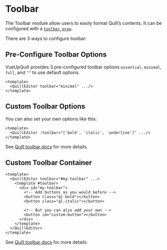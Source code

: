 # Toolbar
The Toolbar module allow users to easily format Quill’s contents. It can be configured with a [`toolbar prop`](../api/props.md).

There are 3 ways to configure toolbar:

## Pre-Configure Toolbar Options

VueUpQuill provides 3 pre-configured toolbar options `essential`, `minimal`, `full`, and `""` to use default options.

~~~ vue
<template>
  <QuillEditor toolbar="minimal" .../>
</template>
~~~

## Custom Toolbar Options

You can also set your own options like this:

~~~ vue
<template>
  <QuillEditor :toolbar="['bold', 'italic', 'underline']" .../>
</template>
~~~

See [Quill toolbar docs](https://quilljs.com/docs/modules/toolbar/) for more details.

## Custom Toolbar Container

~~~ vue
<template>
  <QuillEditor toolbar="#my-toolbar" ...>
    <template #toolbar>
      <div id="my-toolbar">
        <!-- Add buttons as you would before -->
        <button class="ql-bold"></button>
        <button class="ql-italic"></button>

        <!-- But you can also add your own -->
        <button id="custom-button"></button>
      </div>
    </template>
  </QuillEditor>
</template>
~~~

See [Quill toolbar docs](https://quilljs.com/docs/modules/toolbar/) for more details.